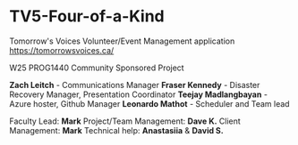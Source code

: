 # TV5-Four-of-a-Kind
Tomorrow's Voices Volunteer/Event Management application
https://tomorrowsvoices.ca/

W25 PROG1440 Community Sponsored Project

__Zach Leitch__ - Communications Manager
__Fraser Kennedy__ - Disaster Recovery Manager, Presentation Coordinator
__Teejay Madlangbayan__ - Azure hoster, Github Manager
__Leonardo Mathot__ - Scheduler and Team lead

Faculty Lead: __Mark__
Project/Team Management: __Dave K.__
Client Management: __Mark__
Technical help: __Anastasiia__ & __David S.__
